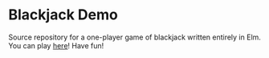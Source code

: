 # Blackjack Demo

Source repository for a one-player game of blackjack written entirely in Elm. You can play [here](http://sudo-rushil.github.io/blackjack)! Have fun!
